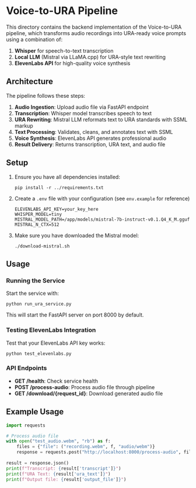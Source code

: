 # Voice-to-URA Pipeline

This directory contains the backend implementation of the Voice-to-URA pipeline, which transforms audio recordings into URA-ready voice prompts using a combination of:

1. **Whisper** for speech-to-text transcription
2. **Local LLM** (Mistral via LLaMA.cpp) for URA-style text rewriting
3. **ElevenLabs API** for high-quality voice synthesis

## Architecture

The pipeline follows these steps:

1. **Audio Ingestion**: Upload audio file via FastAPI endpoint
2. **Transcription**: Whisper model transcribes speech to text
3. **URA Rewriting**: Mistral LLM reformats text to URA standards with SSML markup
4. **Text Processing**: Validates, cleans, and annotates text with SSML
5. **Voice Synthesis**: ElevenLabs API generates professional audio
6. **Result Delivery**: Returns transcription, URA text, and audio file

## Setup

1. Ensure you have all dependencies installed:
   ```
   pip install -r ../requirements.txt
   ```

2. Create a `.env` file with your configuration (see `env.example` for reference)
   ```
   ELEVENLABS_API_KEY=your_key_here
   WHISPER_MODEL=tiny
   MISTRAL_MODEL_PATH=/app/models/mistral-7b-instruct-v0.1.Q4_K_M.gguf
   MISTRAL_N_CTX=512
   ```

3. Make sure you have downloaded the Mistral model:
   ```
   ./download-mistral.sh
   ```

## Usage

### Running the Service

Start the service with:
```
python run_ura_service.py
```

This will start the FastAPI server on port 8000 by default.

### Testing ElevenLabs Integration

Test that your ElevenLabs API key works:
```
python test_elevenlabs.py
```

### API Endpoints

- **GET /health**: Check service health
- **POST /process-audio**: Process audio file through pipeline
- **GET /download/{request_id}**: Download generated audio file

## Example Usage

```python
import requests

# Process audio file
with open("test_audio.webm", "rb") as f:
    files = {"file": ("recording.webm", f, "audio/webm")}
    response = requests.post("http://localhost:8000/process-audio", files=files)
    
result = response.json()
print(f"Transcript: {result['transcript']}")
print(f"URA Text: {result['ura_text']}")
print(f"Output file: {result['output_file']}")
``` 